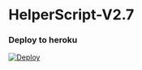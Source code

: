 # HelperScript-V2.7

### Deploy to heroku

[![Deploy](https://www.herokucdn.com/deploy/button.svg)](https://heroku.com/deploy?template=https://github.com/Aryatp/HelperScript-V2)

